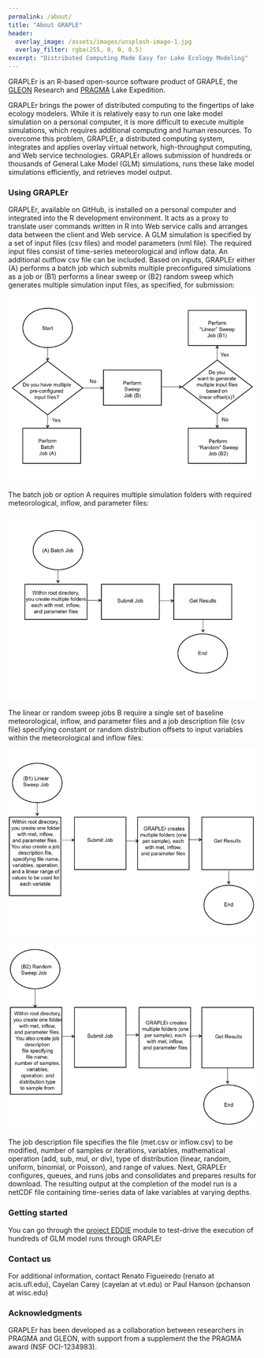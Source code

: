 ```yaml
---
permalink: /about/
title: "About GRAPLE"
header:
  overlay_image: /assets/images/unsplash-image-1.jpg
  overlay_filter: rgba(255, 0, 0, 0.5)
excerpt: "Distributed Computing Made Easy for Lake Ecology Modeling"
---
```

GRAPLEr is an R-based open-source software product of GRAPLE, the [GLEON] Research and [PRAGMA] Lake Expedition.

GRAPLEr brings the power of distributed computing to the fingertips of lake ecology modelers. While it is relatively easy to run one lake model simulation on a personal computer, it is more difficult to execute multiple simulations, which requires additional computing and human resources. To overcome this problem, GRAPLEr, a distributed computing system, integrates and applies overlay virtual network, high-throughput computing, and Web service technologies. GRAPLEr allows submission of hundreds or thousands of General Lake Model (GLM) simulations, runs these lake model simulations efficiently, and retrieves model output.

### Using GRAPLEr

GRAPLEr, available on GitHub, is installed on a personal computer and integrated into the R development environment. It acts as a proxy to translate user commands written in R into Web service calls and arranges data between the client and Web service. A GLM simulation is specified by a set of input files (csv files) and model parameters (nml file). The required input files consist of time-series meteorological and inflow data. An additional outflow csv file can be included. Based on inputs, GRAPLEr either (A) performs a batch job which submits multiple preconfigured simulations as a job or (B1) performs a linear sweep or (B2) random sweep which generates multiple simulation input files, as specified, for submission:

![Slide1](../assets/images/Slide1.jpg)

The batch job or option A requires multiple simulation folders with required meteorological, inflow, and parameter files:

![Slide2](../assets/images/Slide2.jpg)

The linear or random sweep jobs B require a single set of baseline meteorological, inflow, and parameter files and a job description file (csv file) specifying constant or random distribution offsets to input variables within the meteorological and inflow files:

![Slide3](../assets/images/Slide3.jpg)

![Slide4](../assets/images/Slide4.jpg)

The job description file specifies the file (met.csv or inflow.csv) to be modified, number of samples or iterations, variables, mathematical operation (add, sub, mul, or div), type of distribution (linear, random, uniform, binomial, or Poisson), and range of values. Next, GRAPLEr configures, queues, and runs jobs and consolidates and prepares results for download. The resulting output at the completion of the model run is a netCDF file containing time-series data of lake variables at varying depths.

### Getting started

You can go through the [project EDDIE] module to test-drive the execution of hundreds of GLM model runs through GRAPLEr

### Contact us

For additional information, contact Renato Figueiredo (renato at acis.ufl.edu), Cayelan Carey (cayelan at vt.edu) or Paul Hanson (pchanson at wisc.edu)

### Acknowledgments

GRAPLEr has been developed as a collaboration between researchers in PRAGMA and GLEON, with support from a supplement the the PRAGMA award (NSF OCI-1234983).

  [project EDDIE]: http://cemast.illinoisstate.edu/data-for-students/modules/lake-modeling.shtml
  [GLEON]: http://www.gleon.org/
  [PRAGMA]: http://www.pragma-grid.net/

